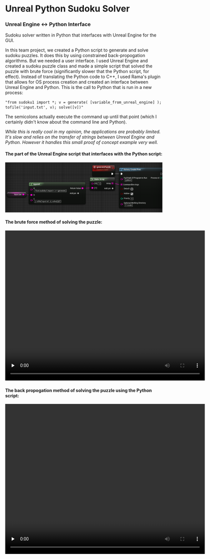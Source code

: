 # Unreal Python Sudoku Solver
### Unreal Engine <-> Python Interface
Sudoku solver written in Python that interfaces with Unreal Engine for the GUI.

In this team project, we created a Python script to generate and solve sudoku puzzles. It does this by using constrained back-propogation algorithms. But we needed a user interface. I used Unreal Engine and created a sudoku puzzle class and made a simple script that solved the puzzle with brute force (significantly slower that the Python script, for effect). Instead of translating the Python code to C++, I used Rama's plugin that allows for OS process creation and created an interface between Unreal Engine and Python. This is the call to Python that is run in a new process:
```
"from sudoku1 import *; v = generate( [variable_from_unreal_engine] ); tofile('input.txt', v); solve([v])"
```
The semicolons actually execute the command up until that point (which I certainly didn't know about the command line and Python).

*While this is really cool in my opinion, the applications are probably limited. It's slow and relies on the transfer of strings between Unreal Engine and Python. However it handles this small proof of concept example very well.*


#### The part of the Unreal Engine script that interfaces with the Python script:
<p align="left">
  <img src="interface.png" width="800">
</p>

#### The brute force method of solving the puzzle:
<video width="640" height="480" controls preload="none">
  <source src="sudoku-brute.mp4" type="video/mp4" preload="none">
  <a href="https://ryanawalters.github.io/UnrealPythonSudokuSolver/"><b>Please view this page with videos enabled!</b></a>
</video>

#### The back propogation method of solving the puzzle using the Python script:
<video width="640" height="480" controls preload="none">
  <source src="sudoku-brute.mp4" type="video/mp4" preload="none">
  <a href="https://ryanawalters.github.io/UnrealPythonSudokuSolver/"><b>Please view this page with videos enabled!</b></a>
</video>
